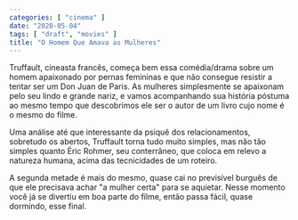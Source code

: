 ```yaml
---
categories: [ "cinema" ]
date: "2020-05-04"
tags: [ "draft", "movies" ]
title: "O Homem Que Amava as Mulheres"
---
```

Truffault, cineasta francês, começa bem essa comédia/drama sobre um
homem apaixonado por pernas femininas e que não consegue resistir a
tentar ser um Don Juan de Paris. As mulheres simplesmente se apaixonam
pelo seu lindo e grande nariz, e vamos acompanhando sua história póstuma
ao mesmo tempo que descobrimos ele ser o autor de um livro cujo nome é
o mesmo do filme.

Uma análise até que interessante da psiquê dos relacionamentos,
sobretudo os abertos, Truffault torna tudo muito simples, mas não tão
simples quanto Éric Rohmer, seu conterrâneo, que coloca em relevo a
natureza humana, acima das tecnicidades de um roteiro.

A segunda metade é mais do mesmo, quase cai no previsível burguês de
que ele precisava achar "a mulher certa" para se aquietar. Nesse momento
você já se divertiu em boa parte do filme, então passa fácil, quase
dormindo, esse final.
